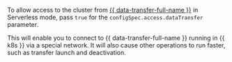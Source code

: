 To allow access to the cluster from [{{ data-transfer-full-name }}](../../../data-transfer/index.yaml) in Serverless mode, pass `true` for the `configSpec.access.dataTransfer` parameter.

This will enable you to connect to {{ data-transfer-full-name }} running in {{ k8s }} via a special network. It will also cause other operations to run faster, such as transfer launch and deactivation.
